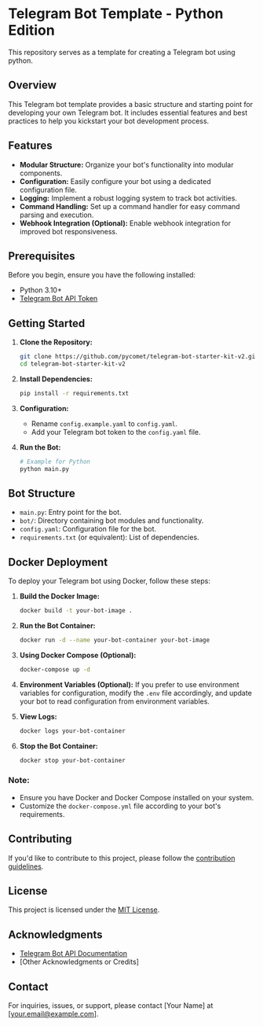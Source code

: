 # Telegram Bot Template - Python Edition

This repository serves as a template for creating a Telegram bot using python.

## Overview

This Telegram bot template provides a basic structure and starting point for developing your own Telegram bot. It includes essential features and best practices to help you kickstart your bot development process.

## Features

- **Modular Structure:** Organize your bot's functionality into modular components.
- **Configuration:** Easily configure your bot using a dedicated configuration file.
- **Logging:** Implement a robust logging system to track bot activities.
- **Command Handling:** Set up a command handler for easy command parsing and execution.
- **Webhook Integration (Optional):** Enable webhook integration for improved bot responsiveness.

## Prerequisites

Before you begin, ensure you have the following installed:

- Python 3.10+
- [Telegram Bot API Token](https://core.telegram.org/bots#botfather)

## Getting Started

1. **Clone the Repository:**
    ```bash
    git clone https://github.com/pycomet/telegram-bot-starter-kit-v2.git
    cd telegram-bot-starter-kit-v2
    ```

2. **Install Dependencies:**
    ```bash
    pip install -r requirements.txt
    ```

3. **Configuration:**
    - Rename `config.example.yaml` to `config.yaml`.
    - Add your Telegram bot token to the `config.yaml` file.

4. **Run the Bot:**
    ```bash
    # Example for Python
    python main.py
    ```

## Bot Structure

- `main.py`: Entry point for the bot.
- `bot/`: Directory containing bot modules and functionality.
- `config.yaml`: Configuration file for the bot.
- `requirements.txt` (or equivalent): List of dependencies.

## Docker Deployment

To deploy your Telegram bot using Docker, follow these steps:

1. **Build the Docker Image:**
    ```bash
    docker build -t your-bot-image .
    ```

2. **Run the Bot Container:**
    ```bash
    docker run -d --name your-bot-container your-bot-image
    ```

3. **Using Docker Compose (Optional):**
    ```bash
    docker-compose up -d
    ```

4. **Environment Variables (Optional):**
    If you prefer to use environment variables for configuration, modify the `.env` file accordingly, and update your bot to read configuration from environment variables.

5. **View Logs:**
    ```bash
    docker logs your-bot-container
    ```

6. **Stop the Bot Container:**
    ```bash
    docker stop your-bot-container
    ```

### Note:
- Ensure you have Docker and Docker Compose installed on your system.
- Customize the `docker-compose.yml` file according to your bot's requirements.

## Contributing

If you'd like to contribute to this project, please follow the [contribution guidelines](CONTRIBUTING.md).

## License

This project is licensed under the [MIT License](LICENSE).

## Acknowledgments

- [Telegram Bot API Documentation](https://core.telegram.org/bots/api)
- [Other Acknowledgments or Credits]

## Contact

For inquiries, issues, or support, please contact [Your Name] at [your.email@example.com].


